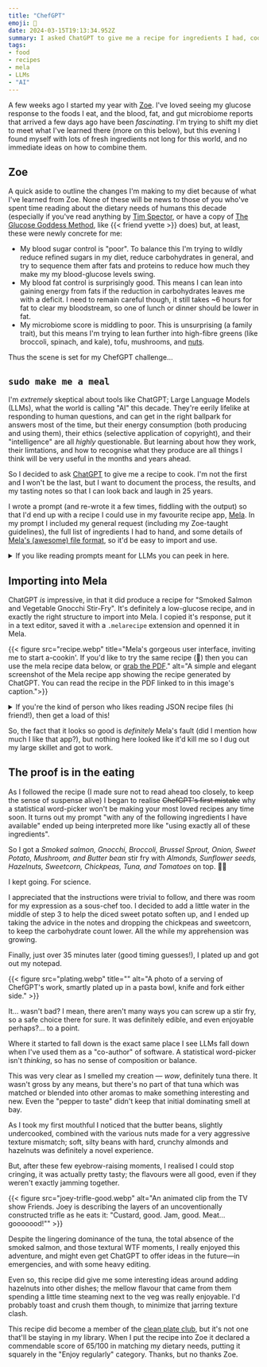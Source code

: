 ```yaml
---
title: "ChefGPT"
emoji: 🤖
date: 2024-03-15T19:13:34.952Z
summary: I asked ChatGPT to give me a recipe for ingredients I had, cooked it and was unsurprised.
tags:
- food
- recipes
- mela
- LLMs
- "AI"
---
```


A few weeks ago I started my year with [Zoe](https://zoe.com/). I've loved seeing my glucose response to the foods I eat, and the blood, fat, and gut microbiome reports that arrived a few days ago have been _fascinating_. I'm trying to shift my diet to meet what I've learned there (more on this below), but this evening I found myself with lots of fresh ingredients not long for this world, and no immediate ideas on how to combine them.

## Zoe

A quick aside to outline the changes I'm making to my diet because of what I've learned from Zoe. None of these will be news to those of you who've spent time reading about the dietary needs of humans this decade (especially if you've read anything by [Tim Spector](https://en.wikipedia.org/wiki/Tim_Spector), or have a copy of [The Glucose Goddess Method](https://openlibrary.org/works/OL34953020W/Glucose_Goddess_Method), like {{< friend yvette >}} does) but, at least, these were newly concrete for me:

- My blood sugar control is "poor". To balance this I'm trying to wildly reduce refined sugars in my diet, reduce carbohydrates in general, and try to sequence them after fats and proteins to reduce how much they make my my blood-glucose levels swing.
- My blood fat control is surprisingly good. This means I can lean into gaining energy from fats if the reduction in carbohydrates leaves me with a deficit. I need to remain careful though, it still takes ~6 hours for fat to clear my bloodstream, so one of lunch or dinner should be lower in fat.
- My microbiome score is middling to poor. This is unsurprising (a family trait), but this means I'm trying to lean further into high-fibre greens (like broccoli, spinach, and kale), tofu, mushrooms, and [nuts](https://www.reddit.com/user/pfobwpfo/comments/18ohqi2/nuts/).

Thus the scene is set for my ChefGPT challenge…

## `sudo make me a meal`

I'm _extremely_ skeptical about tools like ChatGPT; Large Language Models (LLMs), what the world is calling "AI" this decade. They're eerily lifelike at responding to human questions, and can get in the right ballpark for answers most of the time, but their energy consumption (both producing and using them), their ethics (selective application of copyright), and their "intelligence" are all _highly_ questionable. But learning about how they work, their limtations, and how to recognise what they produce are all things I think will be very useful in the months and years ahead.

So I decided to ask [ChatGPT](https://chatgpt.openai.com) to give me a recipe to cook. I'm not the first and I won't be the last, but I want to document the process, the results, and my tasting notes so that I can look back and laugh in 25 years.

I wrote a prompt (and re-wrote it a few times, fiddling with the output) so that I'd end up with a recipe I could use in my favourite recipe app, [Mela](https://mela.recipes). In my prompt I included my general request (including my Zoe-taught guidelines), the full list of ingredients I had to hand, and some details of [Mela's (awesome) file format](https://mela.recipes/fileformat/index.html), so it'd be easy to import and use.

<details>
<summary>If you like reading prompts meant for LLMs you can peek in here.</summary>

> Give me a tasty recipe, that keeps glucose levels low, which I can make with any of the following ingredients I have available:
>
> Smoked salmon\
> Gnocchi\
> Broccoli\
> Brussel Sprouts\
> Onions\
> Sweet Potato\
> Mushrooms\
> Butter beans\
> Almonds\
> Sunflower seeds\
> Hazelnuts\
> Sweetcorn\
> Chickpeas\
> Tuna\
> Tomatoes
>
> Give your answer in JSON format with the keys: `id` (a UUID), `title`, `text` (the description of the recipe), `images` (an empty array), `categories` (an empty array), `yield` (the yield as a string, eg. "4 people"), `prepTime` (the prep time, in the format 3h 30m), `cookTime` (the time to cook, in the format 3h 30m), `totalTime` (the total time to cook, in the format 3h 30m), `ingredients` (a list of ingredients, in metric measurements, separated with `\n`), `instructions`(one paragraph per step, separated by `\n\n`. It's very important you don't use numbers), `notes` (written in markdown, containing any other notes if any are needed), and `nutrition` (an empty string).

</details>

## Importing into Mela

ChatGPT _is_ impressive, in that it did produce a recipe for "Smoked Salmon and Vegetable Gnocchi Stir-Fry". It's definitely a low-glucose recipe, and in exactly the right structure to import into Mela. I copied it's response, put it in a text editor, saved it with a `.melarecipe` extension and openned it in Mela.

{{< figure src="recipe.webp" title="Mela's gorgeous user interface, inviting me to start a-cookin'. If you'd like to try the same recipe (🫣) then you can use the mela recipe data below, or [grab the PDF](recipe.pdf)." alt="A simple and elegant screenshot of the Mela recipe app showing the recipe generated by ChatGPT. You can read the recipe in the PDF linked to in this image's caption.">}}

<details>
<summary>If you're the kind of person who likes reading JSON recipe files (hi friend!), then get a load of this!</summary>

```json
{
  "id": "bf30de65-8497-4d8a-93d1-fdcb9fc7b8ad",
  "title": "Smoked Salmon and Vegetable Gnocchi Stir-Fry",
  "text": "This recipe offers a delicious stir-fry featuring smoked salmon, gnocchi, and an array of low-glycemic vegetables. The combination of flavors and textures makes it a satisfying and balanced meal that won't spike glucose levels.",
  "images": [],
  "categories": [],
  "yield": "4 servings",
  "prepTime": "15 minutes",
  "cookTime": "20 minutes",
  "totalTime": "35 minutes",
  "ingredients": "200g smoked salmon\n400g gnocchi\n1 cup broccoli florets\n1 cup brussel sprouts, halved\n1 onion, sliced\n1 medium sweet potato, cubed\n200g mushrooms, sliced\n1/4 cup almonds\n2 tbsp sunflower seeds\n2 tbsp hazelnuts\n1/2 cup sweetcorn\n1/2 cup chickpeas\n150g butter beans\n1 can tuna, drained\n2 tomatoes, diced\n2 tbsp olive oil\nSalt and pepper to taste",
  "instructions": "Begin by boiling gnocchi in a large pot of salted water until they float, then drain and set aside. In a large skillet, heat olive oil over medium heat. Add sliced onions and cook until translucent. Next, add sweet potatoes, broccoli, and brussel sprouts, cooking until slightly tender. Stir in mushrooms, sweetcorn, chickpeas, and butter beans. Once the vegetables are cooked to your liking, add the cooked gnocchi and smoked salmon, stirring gently to combine. Toss in diced tomatoes and tuna, then sprinkle with almonds, sunflower seeds, and hazelnuts. Season with salt and pepper, and cook for an additional 2-3 minutes until everything is heated through. Serve hot and enjoy!",
  "notes": "* Feel free to adjust the vegetables based on personal preference or availability.\n* This recipe is versatile - you can add additional herbs or spices for extra flavor.\n* Ensure to check the label when purchasing smoked salmon to ensure it doesn't contain added sugars or sauces.",
  "nutrition": ""
}

```

</details>

So, the fact that it looks so good is _definitely_ Mela's fault (did I mention how much I like that app?), but nothing here looked like it'd kill me so I dug out my large skillet and got to work.

## The proof is in the eating

As I followed the recipe (I made sure not to read ahead too closely, to keep the sense of suspense alive) I began to realise ~~ChefGPT's first mistake~~ why a statistical word-picker won't be making your most loved recipes any time soon. It turns out my prompt "with any of the following ingredients I have available" ended up being interpreted more like "using exactly all of these ingredients".

So I got a _Smoked salmon, Gnocchi, Broccoli, Brussel Sprout, Onion, Sweet Potato, Mushroom, and Butter bean_ stir fry with _Almonds, Sunflower seeds, Hazelnuts, Sweetcorn, Chickpeas, Tuna, and Tomatoes_ on top. 🤷‍♂️

I kept going. For science.

I appreciated that the instructions were trivial to follow, and there was room for my expression as a sous-chef too. I decided to add a little water in the middle of step 3 to help the diced sweet potato soften up, and I ended up taking the advice in the notes and dropping the chickpeas and sweetcorn, to keep the carbohydrate count lower. All the while my apprehension was growing.

Finally, just over 35 minutes later (good timing guesses!), I plated up and got out my notepad.

{{< figure src="plating.webp" title="" alt="A photo of a serving of ChefGPT's work, smartly plated up in a pasta bowl, knife and fork either side." >}}

It… wasn't bad? I mean, there aren't many ways you can screw up a stir fry, so a safe choice there for sure. It was definitely edible, and even enjoyable perhaps?… to a point.

Where it started to fall down is the exact same place I see LLMs fall down when I've used them as a "co-author" of software. A statistical word-picker isn't _thinking_, so has no sense of composition or balance.

This was very clear as I smelled my creation — _wow_, definitely tuna there. It wasn't gross by any means, but there's no part of that tuna which was matched or blended into other aromas to make something interesting and new. Even the "pepper to taste" didn't keep that initial dominating smell at bay.

As I took my first mouthful I noticed that the butter beans, slightly undercooked, combined with the various nuts made for a very aggressive texture mismatch; soft, silty beans with hard, crunchy almonds and hazelnuts was definitely a novel experience.

But, after these few eyebrow-raising moments, I realised I could stop cringing, it was actually pretty tasty; the flavours were all good, even if they weren't exactly jamming together.

{{< figure src="joey-trifle-good.webp" alt="An animated clip from the TV show Friends. Joey is describing the layers of an uncoventionally constructed trifle as he eats it: \"Custard, good. Jam, good. Meat… gooooood!\"" >}}

Despite the lingering dominance of the tuna, the total absence of the smoked salmon, and those textural WTF moments, I really enjoyed this adventure, and might even get ChatGPT to offer ideas in the future—in emergencies, and with some heavy editing.

Even so, this recipe did give me some interesting ideas around adding hazelnuts into other dishes; the mellow flavour that came from them spending a little time steaming next to the veg was really enjoyable. I'd probably toast and crush them though, to minimize that jarring texture clash.

This recipe did become a member of the [clean plate club](https://www.youtube.com/playlist?list=PLdAiyt6EtZP4wkMoQIHp2h00Ta9PyBtdi), but it's not one that'll be staying in my library. When I put the recipe into Zoe it declared a commendable score of 65/100 in matching my dietary needs, putting it squarely in the "Enjoy regularly" category. Thanks, but no thanks Zoe.

